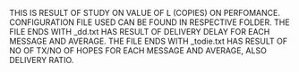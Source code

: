 THIS IS RESULT OF STUDY ON VALUE OF L (COPIES) ON PERFOMANCE.
CONFIGURATION FILE USED CAN BE FOUND IN RESPECTIVE FOLDER.
THE FILE ENDS WITH _dd.txt HAS RESULT OF DELIVERY DELAY FOR EACH MESSAGE AND AVERAGE.
THE FILE ENDS WITH _todie.txt HAS RESULT OF NO OF TX/NO OF HOPES FOR EACH MESSAGE AND AVERAGE, ALSO DELIVERY RATIO.

